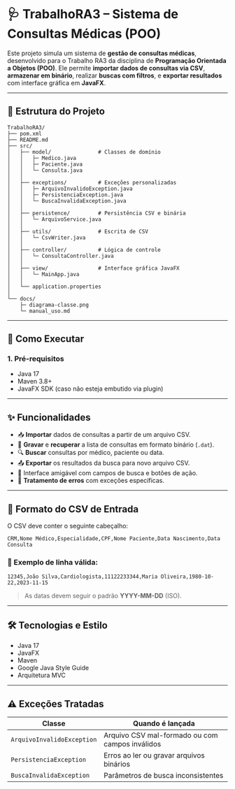 # 🩺 TrabalhoRA3 – Sistema de Consultas Médicas (POO)

Este projeto simula um sistema de **gestão de consultas médicas**, desenvolvido para o Trabalho RA3 da disciplina de **Programação Orientada a Objetos (POO)**. Ele permite **importar dados de consultas via CSV**, **armazenar em binário**, realizar **buscas com filtros**, e **exportar resultados** com interface gráfica em **JavaFX**.

---

## 📁 Estrutura do Projeto

```
TrabalhoRA3/
├── pom.xml
├── README.md
├── src/
│   ├── model/               # Classes de domínio
│   │   ├─ Medico.java
│   │   ├─ Paciente.java
│   │   └─ Consulta.java
│   │
│   ├── exceptions/          # Exceções personalizadas
│   │   ├─ ArquivoInvalidoException.java
│   │   ├─ PersistenciaException.java
│   │   └─ BuscaInvalidaException.java
│   │
│   ├── persistence/         # Persistência CSV e binária
│   │   └─ ArquivoService.java
│   │
│   ├── utils/               # Escrita de CSV
│   │   └─ CsvWriter.java
│   │
│   ├── controller/          # Lógica de controle
│   │   └─ ConsultaController.java
│   │
│   ├── view/                # Interface gráfica JavaFX
│   │   └─ MainApp.java
│   │
│   └── application.properties
│
└── docs/
    ├─ diagrama-classe.png
    └─ manual_uso.md
```

---

## 🚀 Como Executar

### 1. Pré-requisitos

- Java 17
- Maven 3.8+
- JavaFX SDK (caso não esteja embutido via plugin)
---

## ✨ Funcionalidades

- 📥 **Importar** dados de consultas a partir de um arquivo CSV.
- 💾 **Gravar** e **recuperar** a lista de consultas em formato binário (`.dat`).
- 🔍 **Buscar** consultas por médico, paciente ou data.
- 📤 **Exportar** os resultados da busca para novo arquivo CSV.
- 🧩 Interface amigável com campos de busca e botões de ação.
- 🔐 **Tratamento de erros** com exceções específicas.

---

## 🧾 Formato do CSV de Entrada

O CSV deve conter o seguinte cabeçalho:

```csv
CRM,Nome Médico,Especialidade,CPF,Nome Paciente,Data Nascimento,Data Consulta
```

### 📌 Exemplo de linha válida:

```csv
12345,João Silva,Cardiologista,11122233344,Maria Oliveira,1980-10-22,2023-11-15
```

> As datas devem seguir o padrão **YYYY-MM-DD** (ISO).

---

## 🛠️ Tecnologias e Estilo

- Java 17
- JavaFX
- Maven
- Google Java Style Guide
- Arquitetura MVC

---

## ⚠️ Exceções Tratadas

| Classe                        | Quando é lançada                                       |
|------------------------------|--------------------------------------------------------|
| `ArquivoInvalidoException`   | Arquivo CSV mal-formado ou com campos inválidos       |
| `PersistenciaException`      | Erros ao ler ou gravar arquivos binários              |
| `BuscaInvalidaException`     | Parâmetros de busca inconsistentes                    |
